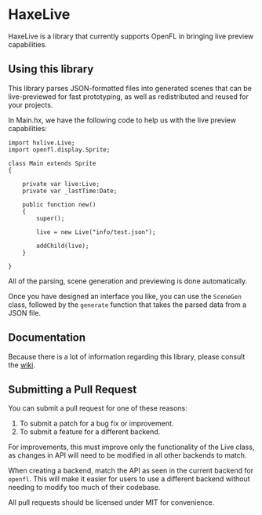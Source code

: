 # HaxeLive
HaxeLive is a library that currently supports OpenFL in bringing live preview capabilities.

## Using this library
This library parses JSON-formatted files into generated scenes that can be live-previewed for fast prototyping, as well as redistributed and reused for your projects.

In Main.hx, we have the following code to help us with the live preview capabilities:
    
    import hxlive.Live;
    import openfl.display.Sprite;

    class Main extends Sprite
    {

        private var live:Live;
        private var _lastTime:Date;
        
        public function new()
        {
            super();
            
            live = new Live("info/test.json");
            
            addChild(live);
        }

    }

All of the parsing, scene generation and previewing is done automatically.

Once you have designed an interface you like, you can use the `SceneGen` class, followed by the
`generate` function that takes the parsed data from a JSON file.

## Documentation
Because there is a lot of information regarding this library, please consult the [wiki](https://github.com/tienery/HaxeLive/wiki).

## Submitting a Pull Request
You can submit a pull request for one of these reasons:
    
 1. To submit a patch for a bug fix or improvement.
 2. To submit a feature for a different backend.

For improvements, this must improve only the functionality of the Live class, as changes in API will need to be modified in all other backends to match.

When creating a backend, match the API as seen in the current backend for `openfl`. This will make it easier for users to use a different backend without needing to modify too much of their codebase.

All pull requests should be licensed under MIT for convenience.
